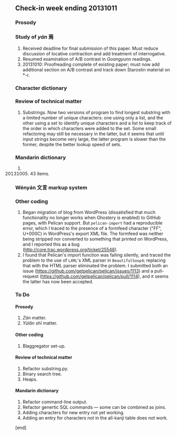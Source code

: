 ## Check-in week ending 20131011

### Prosody

### Study of _yán_ 焉

  1. Received deadline for final submission of this paper. Must reduce discussion of locative contraction and add treatment of interrogative.
  2. Resumed examination of A/B contrast in _Goangyunn_ readings.
  3. 20131010: Proofreading complete of existing paper; must now add additional section on A/B contrast and track down Starostin material on *-r.


### Character dictionary



### Review of technical matter

  1. Substrings. Now two versions of program to find longest substring with a limited number of unique characters: one using only a list, and the other using a set to identify unique characters and a list to keep track of the order in which characters were added to the set. Some small refactoring may still be necessary in the latter, but it seems that until input strings become very large, the latter program is slower than the former, despite the better lookup speed of sets.

### Mandarin dictionary

  1. 20131005. 43 items.

### Wényán 文言 markup system



### Other coding

  1. Began migration of blog from WordPress (dissatisfied that much functionality no longer works when Ghostery is enabled) to GitHub pages, with Pelican support. But `pelican-import` had a reproducible error, which I traced to the presence of a formfeed character ("FF", U+000C) in WordPress's export XML file. The formfeed was neither being stripped nor converted to something that printed on WordPress, and I reported this as a bug (http://core.trac.wordpress.org/ticket/25548). 
  2. I found that Pelican's import function was failing silently, and traced the problem to the use of `LXML`'s XML parser in `BeautifulSoup4`; replacing that with the HTML parser eliminated the problem. I submitted both an issue (https://github.com/getpelican/pelican/issues/1113) and a pull-request (https://github.com/getpelican/pelican/pull/1114), and it seems the latter has now been accepted.


### To Do

#### Prosody

  1. _Zàn_ matter.
  2. _Yùlǎn shī_ matter.
 
#### Other coding

  1. Blaggregator set-up.

#### Review of technical matter

  1. Refactor substring.py.
  1. Binary search tree.
  1. Heaps.

#### Mandarin dictionary

  1. Refactor command-line output.
  1. Refactor genertic SQL commands — some can be combined as joins.
  1. Adding characters for new entry not yet working.
  2. Adding an entry for characters not in the all-kanji table does not work.

[end]
